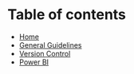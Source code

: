 # Table of contents

* [Home](README.md)
* [General Guidelines](general-guidelines.md)
* [Version Control](version-control.md)
* [Power BI](power-bi-guidelines.md)

